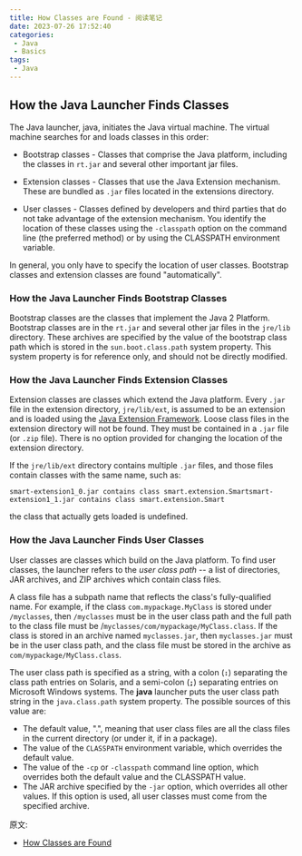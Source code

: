 ```yaml
---
title: How Classes are Found - 阅读笔记
date: 2023-07-26 17:52:40
categories:
 - Java
 - Basics
tags:
 - Java
---
```


## How the Java Launcher Finds Classes
The Java launcher, java, initiates the Java virtual machine. The virtual machine searches for and loads classes in this order:

- Bootstrap classes - Classes that comprise the Java platform, including the classes in `rt.jar` and several other important jar files.

- Extension classes - Classes that use the Java Extension mechanism. These are bundled as `.jar` files located in the extensions directory.

- User classes - Classes defined by developers and third parties that do not take advantage of the extension mechanism. You identify the location of these classes using the `-classpath` option on the command line (the preferred method) or by using the CLASSPATH environment variable. 

In general, you only have to specify the location of user classes. Bootstrap classes and extension classes are found "automatically".

### How the Java Launcher Finds Bootstrap Classes

Bootstrap classes are the classes that implement the Java 2 Platform. Bootstrap classes are in the `rt.jar` and several other jar files in the `jre/lib` directory. These archives are specified by the value of the bootstrap class path which is stored in the `sun.boot.class.path` system property. This system property is for reference only, and should not be directly modified.

### How the Java Launcher Finds Extension Classes

Extension classes are classes which extend the Java platform. Every `.jar` file in the extension directory, `jre/lib/ext`, is assumed to be an extension and is loaded using the [Java Extension Framework](https://docs.oracle.com/javase/1.5.0/docs/guide/extensions/index.html). Loose class files in the extension directory will not be found. They must be contained in a `.jar` file (or `.zip` file). There is no option provided for changing the location of the extension directory.

If the `jre/lib/ext` directory contains multiple `.jar` files, and those files contain classes with the same name, such as:

```
smart-extension1_0.jar contains class smart.extension.Smartsmart-extension1_1.jar contains class smart.extension.Smart
```

the class that actually gets loaded is undefined.

### How the Java Launcher Finds User Classes

User classes are classes which build on the Java platform. To find user classes, the launcher refers to the *user class path* -- a list of directories, JAR archives, and ZIP archives which contain class files.

A class file has a subpath name that reflects the class's fully-qualified name. For example, if the class `com.mypackage.MyClass` is stored under `/myclasses`, then `/myclasses` must be in the user class path and the full path to the class file must be /`myclasses/com/mypackage/MyClass.class`. If the class is stored in an archive named `myclasses.jar`, then `myclasses.jar` must be in the user class path, and the class file must be stored in the archive as `com/mypackage/MyClass.class`.

The user class path is specified as a string, with a colon (**`:`**) separating the class path entries on Solaris, and a semi-colon (**`;`**) separating entries on Microsoft Windows systems. The **java** launcher puts the user class path string in the `java.class.path` system property. The possible sources of this value are:

- The default value, ".", meaning that user class files are all the class files in the current directory (or under it, if in a package).
- The value of the `CLASSPATH` environment variable, which overrides the default value.
- The value of the `-cp` or `-classpath` command line option, which overrides both the default value and the CLASSPATH value.
- The JAR archive specified by the `-jar` option, which overrides all other values. If this option is used, all user classes must come from the specified archive.





原文:

- [How Classes are Found](https://docs.oracle.com/javase/1.5.0/docs/tooldocs/findingclasses.html)